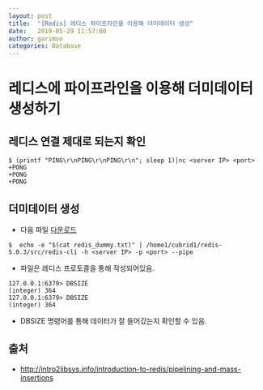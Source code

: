 ```yaml
---
layout: post
title:  "[Redis] 레디스 파이프라인을 이용해 더미데이터 생성"
date:   2019-05-29 11:57:00
author: garimoo
categories: Database
---
```


# 레디스에 파이프라인을 이용해 더미데이터 생성하기
## 레디스 연결 제대로 되는지 확인
```
$ (printf "PING\r\nPING\r\nPING\r\n"; sleep 1)|nc <server IP> <port>
+PONG
+PONG
+PONG
```
## 더미데이터 생성
- 다음 파일 [다운로드](/assets/20190529/redis_dummy.txt)
```
$  echo -e "$(cat redis_dummy.txt)" | /home1/cubrid1/redis-5.0.3/src/redis-cli -h <server IP> -p <port> --pipe
```
- 파일은 레디스 프로토콜을 통해 작성되어있음.
```
127.0.0.1:6379> DBSIZE
(integer) 364
127.0.0.1:6379> DBSIZE
(integer) 364
```
- DBSIZE 명령어를 통해 데이터가 잘 들어갔는지 확인할 수 있음.
## 출처
- http://intro2libsys.info/introduction-to-redis/pipelining-and-mass-insertions
